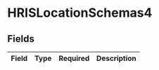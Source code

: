 # HRISLocationSchemas4


## Fields

| Field       | Type        | Required    | Description |
| ----------- | ----------- | ----------- | ----------- |